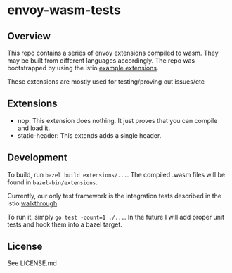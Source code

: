 # envoy-wasm-tests

## Overview

This repo contains a series of envoy extensions compiled to wasm. They may be built
from different languages accordingly. The repo was bootstrapped by using the istio
[example extensions](https://github.com/istio-ecosystem/wasm-extensions/tree/6dd2be0310c7e1db793e472e558d320f53c4c70d/example).

These extensions are mostly used for testing/proving out issues/etc

## Extensions

- nop: This extension does nothing. It just proves that you can compile and load it.
- static-header: This extends adds a single header.

## Development

To build, run `bazel build extensions/...`. The compiled .wasm files will be found
in `bazel-bin/extensions`.

Currently, our only test framework is the integration tests described in the istio
[walkthrough](https://github.com/istio-ecosystem/wasm-extensions/blob/master/doc/write-a-wasm-extension-with-cpp.md).

To run it, simply `go test -count=1 ./...`. In the future I will add proper unit tests and hook them into
a bazel target.

## License

See LICENSE.md
